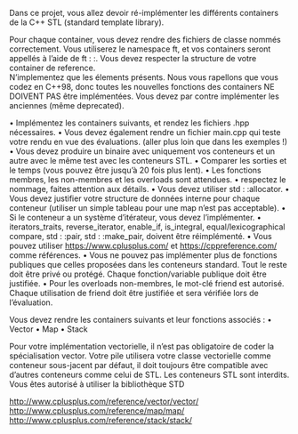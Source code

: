 Dans ce projet, vous allez devoir ré-implémenter les différents containers de la C++ STL (standard template library).

Pour chaque container, vous devez rendre des fichiers de classe nommés correctement.
Vous utiliserez le namespace ft, et vos containers seront appellés à l’aide de ft : :<container>.
Vous devez respecter la structure de votre container de reference.  
N’implementez que les élements présents.
Nous vous rapellons que vous codez en C++98, donc toutes les nouvelles fonctions des containers NE DOIVENT PAS être implémentées. 
Vous devez par contre implémenter les anciennes (même deprecated).  

• Implémentez les containers suivants, et rendez les fichiers <container>.hpp nécessaires.
• Vous devez également rendre un fichier main.cpp qui teste votre rendu en vue des évaluations. 
(aller plus loin que dans les exemples !)
• Vous devez produire un binaire avec uniquement vos conteneurs et un autre avec
le même test avec les conteneurs STL.
• Comparer les sorties et le temps (vous pouvez être jusqu’à 20 fois plus lent).
• Les fonctions membres, les non-membres et les overloads sont attendues.
• respectez le nommage, faites attention aux détails.
• Vous devez utiliser std : :allocator.
• Vous devez justifier votre structure de données interne pour chaque conteneur
(utiliser un simple tableau pour une map n’est pas acceptable).
• Si le conteneur a un système d’itérateur, vous devez l’implémenter.
• iterators_traits, reverse_iterator, enable_if, is_integral, equal/lexicographical compare, std : :pair, std : :make_pair, doivent être réimplémenté.
• Vous pouvez utiliser https://www.cplusplus.com/ et https://cppreference.com/ comme références.
• Vous ne pouvez pas implémenter plus de fonctions publiques que celles proposées dans les conteneurs standard. 
Tout le reste doit être privé ou protégé. 
Chaque fonction/variable publique doit être justifiée.
• Pour les overloads non-membres, le mot-clé friend est autorisé. 
Chaque utilisation de friend doit être justifiée et sera vérifiée lors de l’évaluation.  
 
Vous devez rendre les containers suivants et leur fonctions associés :
• Vector
• Map
• Stack

Pour votre implémentation vectorielle, il n’est pas obligatoire de coder la spécialisation vector<bool>.
Votre pile utilisera votre classe vectorielle comme conteneur sous-jacent par défaut, il doit
toujours être compatible avec d’autres conteneurs comme celui de STL.
Les conteneurs STL sont interdits.
Vous êtes autorisé à utiliser la bibliothèque STD

http://www.cplusplus.com/reference/vector/vector/
http://www.cplusplus.com/reference/map/map/
http://www.cplusplus.com/reference/stack/stack/